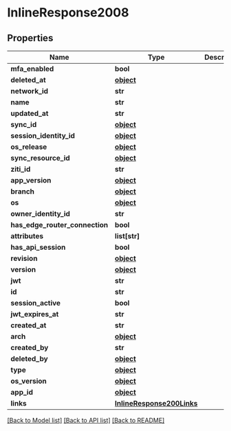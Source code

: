 # InlineResponse2008

## Properties
Name | Type | Description | Notes
------------ | ------------- | ------------- | -------------
**mfa_enabled** | **bool** |  | 
**deleted_at** | [**object**](.md) |  | 
**network_id** | **str** |  | 
**name** | **str** |  | 
**updated_at** | **str** |  | 
**sync_id** | [**object**](.md) |  | 
**session_identity_id** | [**object**](.md) |  | 
**os_release** | [**object**](.md) |  | 
**sync_resource_id** | [**object**](.md) |  | 
**ziti_id** | **str** |  | 
**app_version** | [**object**](.md) |  | 
**branch** | [**object**](.md) |  | 
**os** | [**object**](.md) |  | 
**owner_identity_id** | **str** |  | 
**has_edge_router_connection** | **bool** |  | 
**attributes** | **list[str]** |  | 
**has_api_session** | **bool** |  | 
**revision** | [**object**](.md) |  | 
**version** | [**object**](.md) |  | 
**jwt** | **str** |  | 
**id** | **str** |  | 
**session_active** | **bool** |  | 
**jwt_expires_at** | **str** |  | 
**created_at** | **str** |  | 
**arch** | [**object**](.md) |  | 
**created_by** | **str** |  | 
**deleted_by** | [**object**](.md) |  | 
**type** | [**object**](.md) |  | 
**os_version** | [**object**](.md) |  | 
**app_id** | [**object**](.md) |  | 
**links** | [**InlineResponse200Links**](InlineResponse200Links.md) |  | 

[[Back to Model list]](../README.md#documentation-for-models) [[Back to API list]](../README.md#documentation-for-api-endpoints) [[Back to README]](../README.md)


